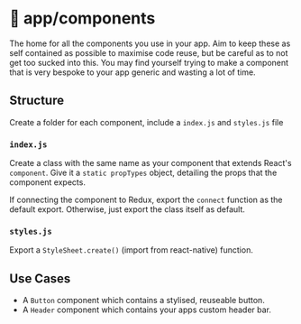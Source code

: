 # 🔌 app/components

The home for all the components you use in your app.
Aim to keep these as self contained as possible to maximise code reuse, but be careful as to not get too sucked into this. You may find yourself trying to make a component that is very bespoke to your app generic and wasting a lot of time.

## Structure

Create a folder for each component, include a `index.js` and `styles.js` file

### `index.js`

Create a class with the same name as your component that extends React's `component`. Give it a `static propTypes` object, detailing the props that the component expects.

If connecting the component to Redux, export the `connect` function as the default export. Otherwise, just export the class itself as default.

### `styles.js`

Export a `StyleSheet.create()` (import from react-native) function.

## Use Cases
- A `Button` component which contains a stylised, reuseable button.
- A `Header` component which contains your apps custom header bar.